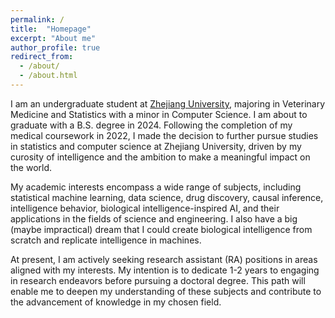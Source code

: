 ```yaml
---
permalink: /
title:  "Homepage"
excerpt: "About me"
author_profile: true
redirect_from: 
  - /about/
  - /about.html
---
```



I am an undergraduate student at [Zhejiang University](https://www.zju.edu.cn/english/), majoring in Veterinary Medicine and Statistics with a minor in Computer Science. I am about to graduate with a B.S. degree in 2024. Following the completion of my medical coursework in 2022, I made the decision to further pursue studies in statistics and computer science at Zhejiang University, driven by my curosity of intelligence and the ambition to make a meaningful impact on the world.

My academic interests encompass a wide range of subjects, including statistical machine learning, data science, drug discovery, causal inference, intelligence behavior, biological intelligence-inspired AI, and their applications in the fields of science and engineering. I also have a big (maybe impractical) dream that I could create biological intelligence from scratch and replicate intelligence in machines.

At present, I am actively seeking research assistant (RA) positions in areas aligned with my interests. My intention is to dedicate 1-2 years to engaging in research endeavors before pursuing a doctoral degree. This path will enable me to deepen my understanding of these subjects and contribute to the advancement of knowledge in my chosen field.

